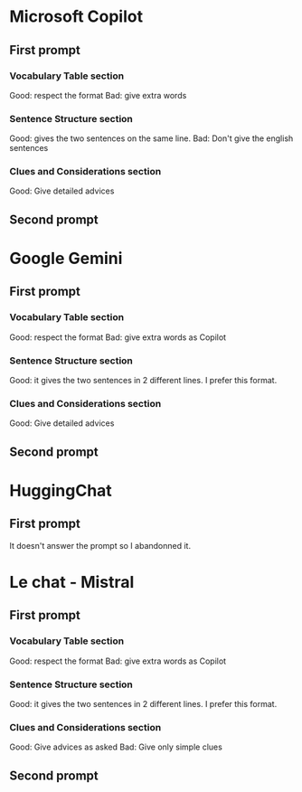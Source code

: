 # Microsoft Copilot

## First prompt 
### Vocabulary Table section
Good: respect the format
Bad: give extra words
### Sentence Structure section
Good: gives the two sentences on the same line.
Bad: Don't give the english sentences
### Clues and Considerations section
Good: Give detailed advices

## Second prompt 


# Google Gemini 

## First prompt 
### Vocabulary Table section
Good: respect the format
Bad: give extra words as Copilot
### Sentence Structure section
Good: it gives the two sentences in 2 different lines. I prefer this format.
### Clues and Considerations section
Good: Give detailed advices

## Second prompt 

# HuggingChat
## First prompt 
It doesn't answer the prompt so I abandonned it.

# Le chat - Mistral

## First prompt 
### Vocabulary Table section
Good: respect the format
Bad: give extra words as Copilot
### Sentence Structure section
Good: it gives the two sentences in 2 different lines. I prefer this format.
### Clues and Considerations section
Good: Give advices as asked
Bad: Give only simple clues

## Second prompt 

